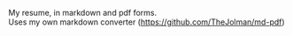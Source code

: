 My resume, in markdown and pdf forms.  
Uses my own markdown converter (https://github.com/TheJolman/md-pdf)
